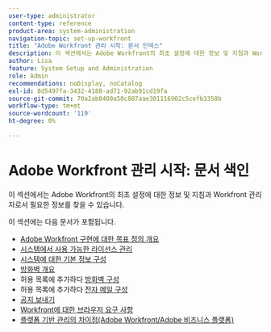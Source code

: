 ```yaml
---
user-type: administrator
content-type: reference
product-area: system-administration
navigation-topic: set-up-workfront
title: "Adobe Workfront 관리 시작: 문서 인덱스"
description: 이 섹션에서는 Adobe Workfront의 최초 설정에 대한 정보 및 지침과 Workfront 관리자로서 필요한 정보를 찾을 수 있습니다.
author: Lisa
feature: System Setup and Administration
role: Admin
recommendations: noDisplay, noCatalog
exl-id: 8d5497fa-3432-4188-ad71-92ab91cd19fa
source-git-commit: 70a2ab0400a50c807aae301116902c5cefb3358b
workflow-type: tm+mt
source-wordcount: '119'
ht-degree: 0%

---
```


# Adobe Workfront 관리 시작: 문서 색인

<!--Audited: 12/2023-->

이 섹션에서는 Adobe Workfront의 최초 설정에 대한 정보 및 지침과 Workfront 관리자로서 필요한 정보를 찾을 수 있습니다.

이 섹션에는 다음 문서가 포함됩니다.

* [Adobe Workfront 구현에 대한 목표 정의 개요](../../administration-and-setup/get-started-wf-administration/define-wf-goals-objectives.md)
* [시스템에서 사용 가능한 라이선스 관리](../../administration-and-setup/get-started-wf-administration/manage-available-licenses-in-your-system.md)
* [시스템에 대한 기본 정보 구성](../../administration-and-setup/get-started-wf-administration/configure-basic-info.md)
* [방화벽 개요](../../administration-and-setup/get-started-wf-administration/firewall-overview.md)
* 허용 목록에 추가하다 [방화벽 구성](../../administration-and-setup/get-started-wf-administration/configure-your-firewall.md)
* 허용 목록에 추가하다 [전자 메일 구성](../../administration-and-setup/get-started-wf-administration/configure-your-email-allowlist.md)
* [공지 보내기](../../administration-and-setup/get-started-wf-administration/view-send-announcements.md)
* [Workfront에 대한 브라우저 요구 사항](../../administration-and-setup/get-started-wf-administration/workfront-browser-requirements.md)
* [플랫폼 기반 관리의 차이점(Adobe Workfront/Adobe 비즈니스 플랫폼)](../../administration-and-setup/get-started-wf-administration/actions-in-admin-console.md)
